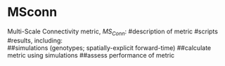 # MSconn
Multi-Scale Connectivity metric, *MS<sub>Conn</sub>*: 
#description of metric
#scripts
#results, including:  
##simulations (genotypes; spatially-explicit forward-time)
##calculate metric using simulations
##assess performance of metric
